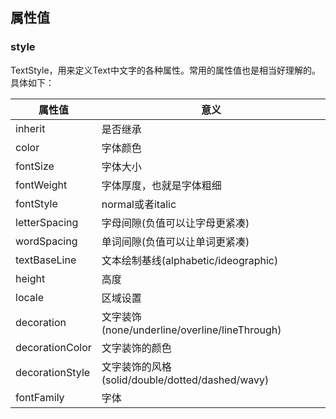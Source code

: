 

## 属性值

### style

TextStyle，用来定义Text中文字的各种属性。常用的属性值也是相当好理解的。具体如下：

| 属性值          | 意义                                            |
| --------------- | ----------------------------------------------- |
| inherit         | 是否继承                                        |
| color           | 字体颜色                                        |
| fontSize        | 字体大小                                        |
| fontWeight      | 字体厚度，也就是字体粗细                        |
| fontStyle       | normal或者italic                                |
| letterSpacing   | 字母间隙(负值可以让字母更紧凑)                  |
| wordSpacing     | 单词间隙(负值可以让单词更紧凑)                  |
| textBaseLine    | 文本绘制基线(alphabetic/ideographic)            |
| height          | 高度                                            |
| locale          | 区域设置                                        |
| decoration      | 文字装饰(none/underline/overline/lineThrough)   |
| decorationColor | 文字装饰的颜色                                  |
| decorationStyle | 文字装饰的风格(solid/double/dotted/dashed/wavy) |
| fontFamily      | 字体                                            |



